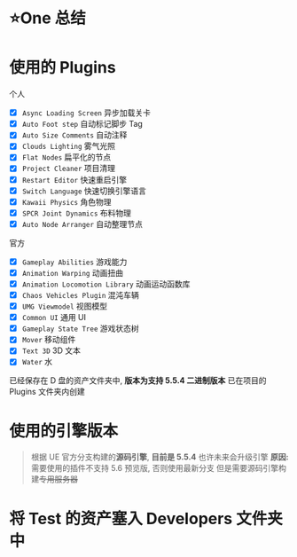 # ⭐One 总结

# 使用的 Plugins

个人
- [x] `Async Loading Screen` 异步加载关卡
- [x] `Auto Foot step` 自动标记脚步 Tag
- [x] `Auto Size Comments` 自动注释
- [x] `Clouds Lighting` 雾气光照
- [x] `Flat Nodes` 扁平化的节点
- [x] `Project Cleaner` 项目清理
- [x] `Restart Editor` 快速重启引擎
- [x] `Switch Language` 快速切换引擎语言
- [x] `Kawaii Physics` 角色物理
- [x] `SPCR Joint Dynamics` 布料物理
- [x] `Auto Node Arranger` 自动整理节点

官方
- [x] `Gameplay Abilities` 游戏能力
- [x] `Animation Warping` 动画扭曲
- [x] `Animation Locomotion Library` 动画运动函数库
- [x] `Chaos Vehicles Plugin` 混沌车辆
- [x] `UMG Viewmodel` 视图模型
- [x] `Common UI` 通用 UI
- [x] `Gameplay State Tree` 游戏状态树
- [x] `Mover` 移动组件
- [x] `Text 3D` 3D 文本
- [x] `Water` 水

已经保存在 D 盘的资产文件夹中, **版本为支持 5.5.4 二进制版本**
已在项目的 Plugins 文件夹内创建

# 使用的引擎版本

> 根据 UE 官方分支构建的**源码引擎**, **目前是 5.5.4**
> 也许未来会升级引擎
> **原因:** 需要使用的插件不支持 5.6 预览版, 否则使用最新分支
> 但是需要源码引擎构建~~专用服务器~~

# 将 Test 的资产塞入 Developers 文件夹中
